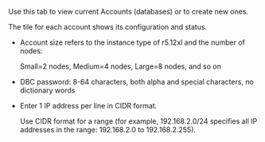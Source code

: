 
Use this tab to view current Accounts (databases) or to create new ones.

The tile for each account shows its configuration and status.

-   Account size refers to the instance type of r5.12xl and the number of nodes:

    Small=2 nodes, Medium=4 nodes, Large=8 nodes, and so on

-   DBC password: 8-64 characters, both alpha and special characters, no dictionary words

-   Enter 1 IP address per line in CIDR format.

    Use CIDR format for a range (for example, 192.168.2.0/24 specifies all IP addresses in the range: 192.168.2.0 to 192.168.2.255).


